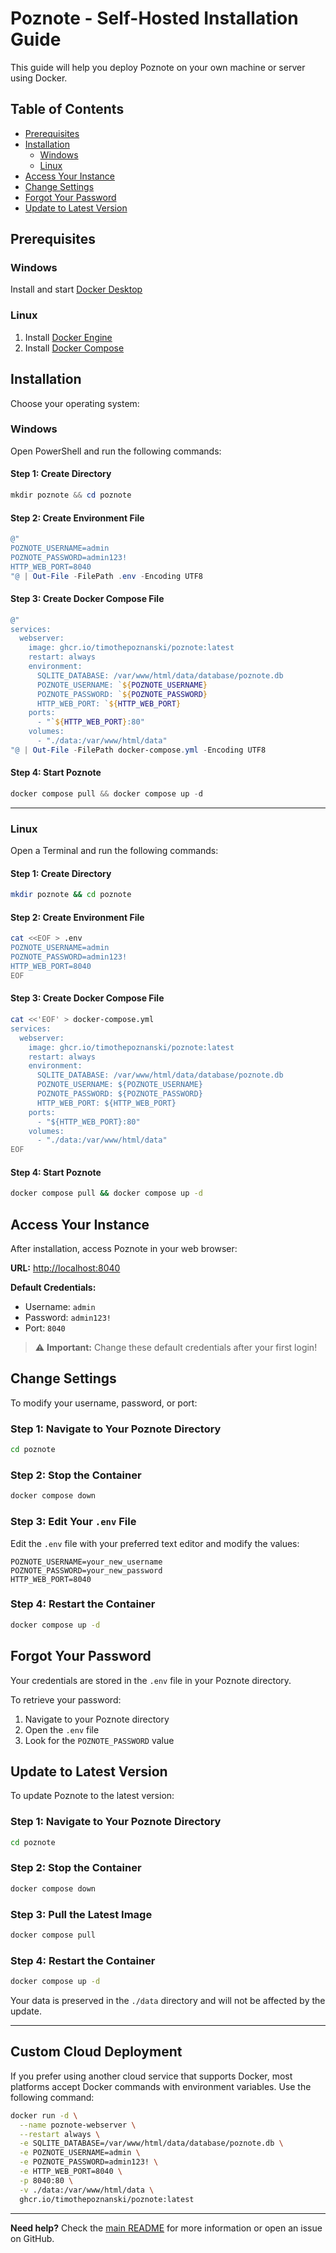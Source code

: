 # Poznote - Self-Hosted Installation Guide

This guide will help you deploy Poznote on your own machine or server using Docker.

## Table of Contents

- [Prerequisites](#prerequisites)
- [Installation](#installation)
  - [Windows](#windows)
  - [Linux](#linux)
- [Access Your Instance](#access-your-instance)
- [Change Settings](#change-settings)
- [Forgot Your Password](#forgot-your-password)
- [Update to Latest Version](#update-to-latest-version)

## Prerequisites

### Windows
Install and start [Docker Desktop](https://docs.docker.com/desktop/setup/install/windows-install/)

### Linux
1. Install [Docker Engine](https://docs.docker.com/engine/install/)
2. Install [Docker Compose](https://docs.docker.com/compose/install/linux)

## Installation

Choose your operating system:

### Windows

Open PowerShell and run the following commands:

#### Step 1: Create Directory

```powershell
mkdir poznote && cd poznote
```

#### Step 2: Create Environment File

```powershell
@"
POZNOTE_USERNAME=admin
POZNOTE_PASSWORD=admin123!
HTTP_WEB_PORT=8040
"@ | Out-File -FilePath .env -Encoding UTF8
```

#### Step 3: Create Docker Compose File

```powershell
@"
services:
  webserver:
    image: ghcr.io/timothepoznanski/poznote:latest
    restart: always
    environment:
      SQLITE_DATABASE: /var/www/html/data/database/poznote.db
      POZNOTE_USERNAME: `${POZNOTE_USERNAME}
      POZNOTE_PASSWORD: `${POZNOTE_PASSWORD}
      HTTP_WEB_PORT: `${HTTP_WEB_PORT}
    ports:
      - "`${HTTP_WEB_PORT}:80"
    volumes:
      - "./data:/var/www/html/data"
"@ | Out-File -FilePath docker-compose.yml -Encoding UTF8
```

#### Step 4: Start Poznote

```powershell
docker compose pull && docker compose up -d
```

---

### Linux

Open a Terminal and run the following commands:

#### Step 1: Create Directory

```bash
mkdir poznote && cd poznote
```

#### Step 2: Create Environment File

```bash
cat <<EOF > .env
POZNOTE_USERNAME=admin
POZNOTE_PASSWORD=admin123!
HTTP_WEB_PORT=8040
EOF
```

#### Step 3: Create Docker Compose File

```bash
cat <<'EOF' > docker-compose.yml
services:
  webserver:
    image: ghcr.io/timothepoznanski/poznote:latest
    restart: always
    environment:
      SQLITE_DATABASE: /var/www/html/data/database/poznote.db
      POZNOTE_USERNAME: ${POZNOTE_USERNAME}
      POZNOTE_PASSWORD: ${POZNOTE_PASSWORD}
      HTTP_WEB_PORT: ${HTTP_WEB_PORT}
    ports:
      - "${HTTP_WEB_PORT}:80"
    volumes:
      - "./data:/var/www/html/data"
EOF
```

#### Step 4: Start Poznote

```bash
docker compose pull && docker compose up -d
```

## Access Your Instance

After installation, access Poznote in your web browser:

**URL:** [http://localhost:8040](http://localhost:8040)

**Default Credentials:**
- Username: `admin`
- Password: `admin123!`
- Port: `8040`

> ⚠️ **Important:** Change these default credentials after your first login!

## Change Settings

To modify your username, password, or port:

### Step 1: Navigate to Your Poznote Directory

```bash
cd poznote
```

### Step 2: Stop the Container

```bash
docker compose down
```

### Step 3: Edit Your `.env` File

Edit the `.env` file with your preferred text editor and modify the values:

```
POZNOTE_USERNAME=your_new_username
POZNOTE_PASSWORD=your_new_password
HTTP_WEB_PORT=8040
```

### Step 4: Restart the Container

```bash
docker compose up -d
```

## Forgot Your Password

Your credentials are stored in the `.env` file in your Poznote directory.

To retrieve your password:

1. Navigate to your Poznote directory
2. Open the `.env` file
3. Look for the `POZNOTE_PASSWORD` value

## Update to Latest Version

To update Poznote to the latest version:

### Step 1: Navigate to Your Poznote Directory

```bash
cd poznote
```

### Step 2: Stop the Container

```bash
docker compose down
```

### Step 3: Pull the Latest Image

```bash
docker compose pull
```

### Step 4: Restart the Container

```bash
docker compose up -d
```

Your data is preserved in the `./data` directory and will not be affected by the update.

---

## Custom Cloud Deployment

If you prefer using another cloud service that supports Docker, most platforms accept Docker commands with environment variables. Use the following command:

```bash
docker run -d \
  --name poznote-webserver \
  --restart always \
  -e SQLITE_DATABASE=/var/www/html/data/database/poznote.db \
  -e POZNOTE_USERNAME=admin \
  -e POZNOTE_PASSWORD=admin123! \
  -e HTTP_WEB_PORT=8040 \
  -p 8040:80 \
  -v ./data:/var/www/html/data \
  ghcr.io/timothepoznanski/poznote:latest
```

---

**Need help?** Check the [main README](README.md) for more information or open an issue on GitHub.
